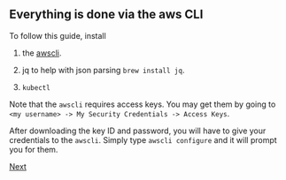 ## Everything is done via the aws CLI

To follow this guide, install 

1) the [awscli](https://docs.aws.amazon.com/cli/latest/userguide/cli-chap-install.html).

2) jq to help with json parsing `brew install jq`.

3) `kubectl`

Note that the `awscli` requires access keys. You may get them by going to `<my username> -> My Security Credentials -> Access Keys`.

After downloading the key ID and password, you will have to give your credentials to the `awscli`. Simply type `awscli configure` and it will prompt you for them.

[Next](https://github.com/Jonroslu/KnowledgeBase/blob/master/aws/aws-eks-setup/2-create-role.md)


